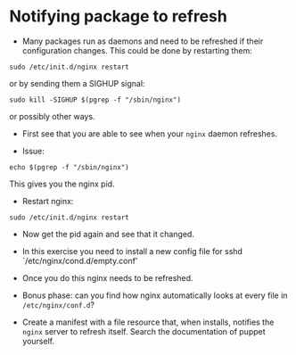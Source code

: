 Notifying package to refresh
============================

* Many packages run as daemons and need to be refreshed if their configuration changes.
This could be done by restarting them:

```shell
sudo /etc/init.d/nginx restart
```

or by sending them a SIGHUP signal:

```shell
sudo kill -SIGHUP $(pgrep -f "/sbin/nginx")
```

or possibly other ways.

* First see that you are able to see when your `nginx` daemon refreshes.

* Issue:

```shell
echo $(pgrep -f "/sbin/nginx")
```

This gives you the nginx pid.

* Restart nginx:

```shell
sudo /etc/init.d/nginx restart
```

* Now get the pid again and see that it changed.

* In this exercise you need to install a new config file for sshd `/etc/nginx/cond.d/empty.conf'

* Once you do this nginx needs to be refreshed.

* Bonus phase: can you find how nginx automatically looks at every file in `/etc/nginx/conf.d`?

* Create a manifest with a file resource that, when installs, notifies the `nginx` server to refresh
itself. Search the documentation of puppet yourself.
